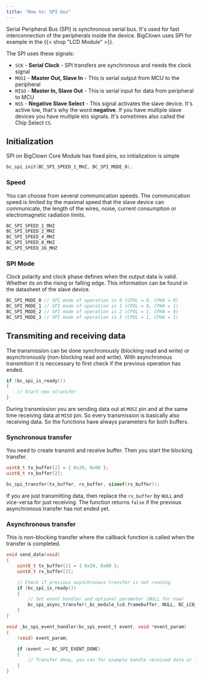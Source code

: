 ```yaml
---
title: "How to: SPI bus"
---
```


Serial Peripheral Bus (SPI) is synchronous serial bus. It's used for fast interconnection of the peripherals inside the device. BigClown uses SPI for example in the {{< shop "LCD Module" >}}.

The SPI uses these signals:

  - `SCK` - **Serial Clock** - SPI transfers are synchronous and needs the clock signal
  - `MOSI` - **Master Out, Slave In** - This is serial output from MCU to the peripheral
  - `MISO` - **Master In, Slave Out** - This is serial input for data from peripheral to MCU
  - `NSS` - **Negative Slave Select** - This signal activates the slave device. It's active low, that's why the word **negative**. If you have multiple slave devices you have multiple `NSS` signals. It's sometimes also called the Chip Select `CS`.


## Initialization

SPI on BigClown Core Module has fixed pins, so initialization is simple

```c
bc_spi_init(BC_SPI_SPEED_1_MHZ, BC_SPI_MODE_0);
```

### Speed

You can choose from several communication speeds. The communication speed is limited by the maximal speed that the slave device can communicate, the length of the wires, noise, current consumption or electromagnetic radiation limits.

```c
BC_SPI_SPEED_1_MHZ
BC_SPI_SPEED_2_MHZ
BC_SPI_SPEED_4_MHZ
BC_SPI_SPEED_8_MHZ
BC_SPI_SPEED_16_MHZ
```

### SPI Mode

Clock polarity and clock phase defines when the output data is valid. Whether its on the rising or falling edge. This information can be found in the datasheet of the slave device.

```c
BC_SPI_MODE_0 // SPI mode of operation is 0 (CPOL = 0, CPHA = 0)
BC_SPI_MODE_1 // SPI mode of operation is 1 (CPOL = 0, CPHA = 1)
BC_SPI_MODE_2 // SPI mode of operation is 2 (CPOL = 1, CPHA = 0)
BC_SPI_MODE_3 // SPI mode of operation is 3 (CPOL = 1, CPHA = 1)
```

## Transmiting and receiving data

The transmission can be done synchronously (blocking read and write) or asynchronously (non-blocking read and write).
With asynchronous transmition it is neccessary to first check if the previous operation has ended.

```c
if (bc_spi_is_ready())
{
    // Start new stransfer
}
```

During transmission you are sending data out at `MOSI` pin and at the same time receiving data at `MISO` pin. So every transmission is basically also receiving data. So the functions have always parameters for both buffers.

### Synchronous transfer

You need to create transmit and receive buffer. Then you start the blocking transfer.

```c
uint8_t tx_buffer[2] = { 0x20, 0x00 };
uint8_t rx_buffer[2];

bc_spi_transfer(tx_buffer, rx_buffer, sizeof(rx_buffer));
```

If you are just transmitting data, then replace the `rx_buffer` by `NULL` and vice-versa for just receiving. The function returns `false` if the previous asynchronous transfer has not ended yet.

### Asynchronous transfer

This is non-blocking transfer where the callback function is called when the transfer is completed.

```c
void send_data(void)
{
    uint8_t tx_buffer[2] = { 0x20, 0x00 };
    uint8_t rx_buffer[2];

    // Check if previous asynchronous transfer is not running
    if (bc_spi_is_ready())
    {
        // Set event handler and optional parameter (NULL for now)
        bc_spi_async_transfer(_bc_module_lcd.framebuffer, NULL, BC_LCD_FRAMEBUFFER_SIZE, _bc_spi_event_handler, NULL)
    }
}

void _bc_spi_event_handler(bc_spi_event_t event, void *event_param)
{
    (void) event_param;

    if (event == BC_SPI_EVENT_DONE)
    {
        // Transfer done, you can for example handle received data or initiate a new transfer
    }
}
```
